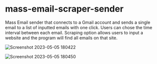 # mass-email-scraper-sender
Mass Email sender that connects to a Gmail account and sends a single email to a list of inputted emails with one click. Users can chose the time interval between each email. Scraping option allows users to input a website and the program will find all emails on that site.

![Screenshot 2023-05-05 180422](https://user-images.githubusercontent.com/132166913/236579920-6b67e95a-785a-49b7-ba6f-bacba7ab7cb4.png)


![Screenshot 2023-05-05 180450](https://user-images.githubusercontent.com/132166913/236580070-ebaafa3b-c427-434a-b8c6-072c733e7460.png)
